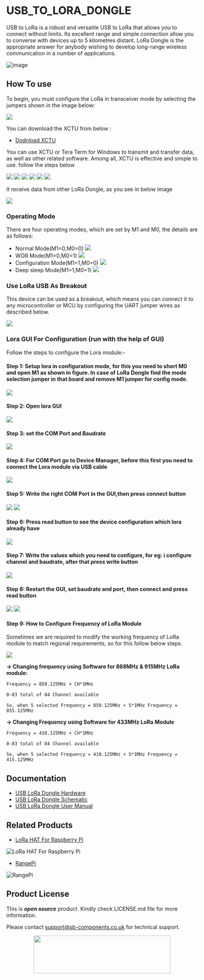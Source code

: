 # USB_TO_LORA_DONGLE

USB to LoRa is a robust and versatile USB to LoRa that allows you to connect without limits. Its excellent range and simple connection allow you to converse with devices up to 5 kilometres distant. LoRa Dongle is the appropriate answer for anybody wishing to develop long-range wireless communication in a number of applications.

![image](https://cdn.shopify.com/s/files/1/1217/2104/files/USBtoloraDB.png?v=1678709954)

## How To use
To begin, you must configure the LoRa in transceiver mode by selecting the jumpers shown in the image below:

<img src = "https://github.com/sbcshop/Usb_To_LoRa_Dongle_Software/blob/main/Images/img.jpg"/>

 You can download the XCTU from below :
 
 * [Dodnload XCTU](https://hub.digi.com/support/products/xctu/)
 
You can use XCTU or Tera Term for Windows to transmit and transfer data, as well as other related software. Among all, XCTU is effective and simple to use. follow the steps below

<img src = "https://github.com/sbcshop/Usb_To_LoRa_Dongle_Software/blob/main/Images/img4.png"/>
<img src = "https://github.com/sbcshop/Usb_To_LoRa_Dongle_Software/blob/main/Images/img5.png"/>
<img src = "https://github.com/sbcshop/Usb_To_LoRa_Dongle_Software/blob/main/Images/img6.png"/>
<img src = "https://github.com/sbcshop/Usb_To_LoRa_Dongle_Software/blob/main/Images/img7.png"/>
<img src = "https://github.com/sbcshop/Usb_To_LoRa_Dongle_Software/blob/main/Images/img10.png"/>
<img src = "https://github.com/sbcshop/Usb_To_LoRa_Dongle_Software/blob/main/Images/img11.png"/>

It receive data from other LoRa Dongle, as you see in below image

<img src = "https://github.com/sbcshop/Usb_To_LoRa_Dongle_Software/blob/main/Images/img12.png"/>

### Operating Mode
There are four operating modes, which are set by M1 and M0, the details are as follows:
 * Normal Mode(M1=0,M0=0) 
   <img src = "https://github.com/sbcshop/Usb_To_LoRa_Dongle_Software/blob/main/Images/img.jpg"/>
 * WOR Mode(M1=0,M0=1)
   <img src = "https://github.com/sbcshop/Usb_To_LoRa_Dongle_Software/blob/main/Images/img1.jpg"/>
 * Configuration Mode(M1=1,M0=0)
   <img src = "https://github.com/sbcshop/Usb_To_LoRa_Dongle_Software/blob/main/Images/img2.jpg"/>
 * Deep sleep Mode(M1=1,M0=1)
   <img src = "https://github.com/sbcshop/Usb_To_LoRa_Dongle_Software/blob/main/Images/img3.jpg"/>
   
### Use LoRa USB As Breakout
This device can be used as a breakout, which means you can connect it to any microcontroller or MCU by configuring the UART jumper wires as described below.

<img src = "https://github.com/sbcshop/Usb_To_LoRa_Dongle_Software/blob/main/Images/img14.jpg"/>

### Lora GUI For Configuration (run with the help of GUI)

 Follow the steps to configure the Lora module:-

 #### Step 1: Setup lora in configuration mode, for this you need to short M0 and open M1 as shown in figure. In case of LoRa Dongle find the mode selection jumper in that board and remove M1 jumper for config mode.
 
  <img src= "https://github.com/sbcshop/Usb_To_LoRa_Dongle_Software/blob/main/Images/img2.jpg" />
 
#### Step 2: Open lora GUI 
 <img src= "https://github.com/sbcshop/Lora-HAT-for-Raspberry-Pi/blob/main/images/img_1.png" />

#### Step 3: set the COM Port and Baudrate
  <img src= "https://github.com/sbcshop/Lora-HAT-for-Raspberry-Pi/blob/main/images/img_2.png" />
 
#### Step 4: For COM Port go to Device Manager, before this first you need to connect the Lora module via USB cable 
  <img src= "https://github.com/sbcshop/Lora-HAT-for-Raspberry-Pi/blob/main/images/img_7.png" />
 
#### Step 5: Write the right COM Port in the GUI,then press connect button
  <img src= "https://github.com/sbcshop/Lora-HAT-for-Raspberry-Pi/blob/main/images/img_8.png" />
  <img src= "https://github.com/sbcshop/Lora-HAT-for-Raspberry-Pi/blob/main/images/img_9.png" />

#### Step 6: Press read button to see the device configuration which lora already have
  <img src= "https://github.com/sbcshop/Lora-HAT-for-Raspberry-Pi/blob/main/images/img__10.png" />
 
#### Step 7: Write the values which you need to configure, for eg: i configure channel and baudrate, after that press write button
  <img src= "https://github.com/sbcshop/Lora-HAT-for-Raspberry-Pi/blob/main/images/img_13.png" />
 
#### Step 8: Restart the GUI, set baudrate and port, then connect and press read button 
  <img src= "https://github.com/sbcshop/Lora-HAT-for-Raspberry-Pi/blob/main/images/img_14.png" />
  <img src= "https://github.com/sbcshop/Lora-HAT-for-Raspberry-Pi/blob/main/images/img_15.png" />

#### Step 9: How to Configure Frequency of LoRa Module
Sometimes we are required to modify the working frequency of LoRa module to match regional requirements, so for this follow below steps.

<img src="https://github.com/sbcshop/Lora-HAT-for-Raspberry-Pi/blob/main/images/img_13.png" />

**-> Changing frequency using Software for 868MHz & 915MHz LoRa module:**
```
Frequency = 850.125MHz + CH*1MHz

0-83 total of 84 Channel available

So, when 5 selected Frequency = 850.125MHz + 5*1MHz Frequency = 855.125MHz
```

**-> Changing Frequency using Software for 433MHz LoRa Module**
```
Frequency = 410.125MHz + CH*1MHz

0-83 total of 84 Channel available

So, when 5 selected Frequency = 410.125MHz + 5*1MHz Frequency = 415.125MHz
```
## Documentation
* [USB LoRa Dongle Hardware](https://github.com/sbcshop/Usb_To_LoRa_Dongle_Hardware)
* [USB LoRa Dongle Schematic](https://github.com/sbcshop/Usb_To_LoRa_Dongle_Hardware/blob/main/Documents/sch%20USB%20LoRa%20Dongle.pdf)
* [USB LoRa Dongle User Manual](https://github.com/sbcshop/Usb_To_LoRa_Dongle_Hardware/tree/main/Documents)

 ## Related Products

* [LoRa HAT For Raspberry Pi](https://shop.sb-components.co.uk/products/lora-hat-433mhz-868mhz) 

 ![LoRa HAT For Raspberry Pi](https://cdn.shopify.com/s/files/1/1217/2104/products/lora.jpg?v=1670911119&width=300)
 
 * [RangePi](https://shop.sb-components.co.uk/products/range-pi)
 
 ![RangePi](https://cdn.shopify.com/s/files/1/1217/2104/products/1_54b19023-5d19-4f55-acea-af894f2d00c6.png?v=1646815358&width=300)

## Product License

This is ***open source*** product. Kindly check LICENSE.md file for more information.

Please contact support@sb-components.co.uk for technical support.
<p align="center">
  <img width="360" height="100" src="https://cdn.shopify.com/s/files/1/1217/2104/files/Logo_sb_component_3.png?v=1666086771&width=300">
</p>

